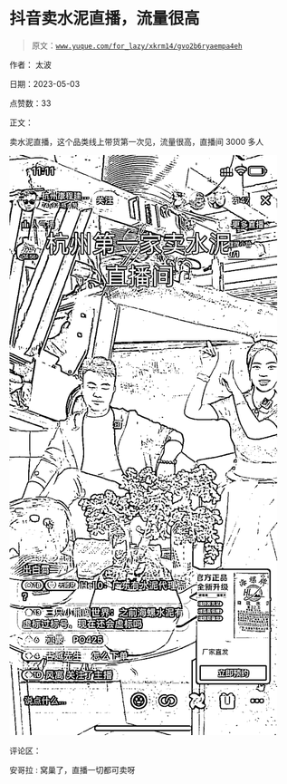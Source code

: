 # 抖音卖水泥直播，流量很高

> 原文：[`www.yuque.com/for_lazy/xkrm14/gvo2b6ryaempa4eh`](https://www.yuque.com/for_lazy/xkrm14/gvo2b6ryaempa4eh)

作者： 太波

日期：2023-05-03

点赞数：33

正文：

卖水泥直播，这个品类线上带货第一次见，流量很高，直播间 3000 多人

![](img/a2d7c4c4e3638d5b6e56ba553ef74509.png)

评论区：

安哥拉 : 窝巢了，直播一切都可卖呀



